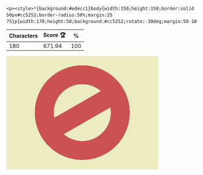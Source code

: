 `<p><style>*{background:#edecc1}body{width:150;height:150;border:solid 50px#cc5252;border-radius:50%;margin:25 75}p{width:170;height:50;background:#cc5252;rotate:-30deg;margin:50-10`

| Characters | Score 🏆 | %   |
| ---------- | -------- | --- |
| 180        | 671.94   | 100 |

![](/2025/Feb2025/08/20250208.png)
